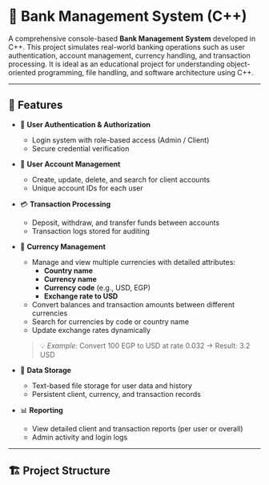 # 💼 Bank Management System (C++)

A comprehensive console-based **Bank Management System** developed in C++. This project simulates real-world banking operations such as user authentication, account management, currency handling, and transaction processing. It is ideal as an educational project for understanding object-oriented programming, file handling, and software architecture using C++.

---

## 📌 Features

- 🔐 **User Authentication & Authorization**
  - Login system with role-based access (Admin / Client)
  - Secure credential verification

- 👥 **User Account Management**
  - Create, update, delete, and search for client accounts
  - Unique account IDs for each user

- 💳 **Transaction Processing**
  - Deposit, withdraw, and transfer funds between accounts
  - Transaction logs stored for auditing

- 💱 **Currency Management**
  - Manage and view multiple currencies with detailed attributes:
    - **Country name**
    - **Currency name**
    - **Currency code** (e.g., USD, EGP)
    - **Exchange rate to USD**
  - Convert balances and transaction amounts between different currencies
  - Search for currencies by code or country name
  - Update exchange rates dynamically  
  > 💡 *Example:* Convert 100 EGP to USD at rate 0.032 → Result: 3.2 USD

- 💾 **Data Storage**
  - Text-based file storage for user data and history
  - Persistent client, currency, and transaction records

- 📊 **Reporting**
  - View detailed client and transaction reports (per user or overall)
  - Admin activity and login logs

---

## 🏗️ Project Structure
